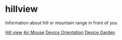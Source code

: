 # hillview

Information about hill or mountain range in front of you

[Hill view](https://vivekjishtu.github.io/hillview/) 
[Air Mouse](https://vivekjishtu.github.io/hillview/airmouse.html)
[Device Orientation](https://vivekjishtu.github.io/hillview/deviceorientation.html) 
[Device Garden](https://vivekjishtu.github.io/hillview/orientationgarden.html) 

